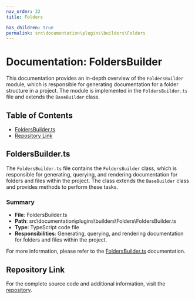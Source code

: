 ```yaml
---
nav_order: 32
title: Folders

has_children: true
permalink: src\documentation\plugins\builders\Folders
---
```


# Documentation: FoldersBuilder

This documentation provides an in-depth overview of the `FoldersBuilder` module, which is responsible for generating documentation for a folder structure in a project. The module is implemented in the `FoldersBuilder.ts` file and extends the `BaseBuilder` class.

## Table of Contents

- [FoldersBuilder.ts](#foldersbuilderts)
- [Repository Link](#repository-link)

## FoldersBuilder.ts

The `FoldersBuilder.ts` file contains the `FoldersBuilder` class, which is responsible for generating, querying, and rendering documentation for folders and files within the project. The class extends the `BaseBuilder` class and provides methods to perform these tasks.

### Summary

- **File**: FoldersBuilder.ts
- **Path**: src\documentation\plugins\builders\Folders\FoldersBuilder.ts
- **Type**: TypeScript code file
- **Responsibilities**: Generating, querying, and rendering documentation for folders and files within the project.

For more information, please refer to the [FoldersBuilder.ts](src\documentation\plugins\builders\Folders\FoldersBuilder.ts) documentation.

## Repository Link

For the complete source code and additional information, visit the [repository](https://github.com/ingig/code-narrator/src/documentation/plugins/builders/Folders).